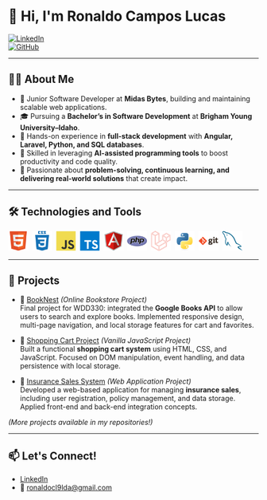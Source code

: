 # 👋 Hi, I'm Ronaldo Campos Lucas  

[![LinkedIn](https://img.shields.io/badge/LinkedIn-blue?style=for-the-badge&logo=linkedin&logoColor=white)](https://www.linkedin.com/in/ronaldocamposlucas/)  
[![GitHub](https://img.shields.io/badge/GitHub-black?style=for-the-badge&logo=github&logoColor=white)](https://github.com/ronaldoucl)  

---

## 👨‍💻 About Me  

- 💼 Junior Software Developer at **Midas Bytes**, building and maintaining scalable web applications.  
- 🎓 Pursuing a **Bachelor’s in Software Development** at **Brigham Young University–Idaho**.  
- 🚀 Hands-on experience in **full-stack development** with **Angular, Laravel, Python, and SQL databases**.  
- 🤖 Skilled in leveraging **AI-assisted programming tools** to boost productivity and code quality.  
- 🌱 Passionate about **problem-solving, continuous learning, and delivering real-world solutions** that create impact.  

---

## 🛠️ Technologies and Tools  

<div>
  <img src="https://github.com/devicons/devicon/blob/master/icons/html5/html5-original.svg" title="HTML5" alt="HTML" width="40" height="40"/>&nbsp;
  <img src="https://github.com/devicons/devicon/blob/master/icons/css3/css3-plain-wordmark.svg" title="CSS3" alt="CSS" width="40" height="40"/>&nbsp;
  <img src="https://github.com/devicons/devicon/blob/master/icons/javascript/javascript-original.svg" title="JavaScript" alt="JavaScript" width="40" height="40"/>&nbsp;
  <img src="https://github.com/devicons/devicon/blob/master/icons/typescript/typescript-original.svg" title="TypeScript" alt="TypeScript" width="40" height="40"/>&nbsp;
  <img src="https://github.com/devicons/devicon/blob/master/icons/angularjs/angularjs-original.svg" title="Angular" alt="Angular" width="40" height="40"/>&nbsp;
  <img src="https://github.com/devicons/devicon/blob/master/icons/php/php-original.svg" title="PHP" alt="PHP" width="40" height="40"/>&nbsp;
  <img src="https://github.com/devicons/devicon/blob/master/icons/laravel/laravel-line.svg" title="Laravel" alt="Laravel" width="40" height="40"/>&nbsp;
  <img src="https://github.com/devicons/devicon/blob/master/icons/python/python-original.svg" title="Python" alt="Python" width="40" height="40"/>&nbsp;
  <img src="https://github.com/devicons/devicon/blob/master/icons/git/git-original-wordmark.svg" title="Git" alt="Git" width="40" height="40"/>&nbsp;
  <img src="https://github.com/devicons/devicon/blob/master/icons/mysql/mysql-original.svg" title="MySQL" alt="MySQL" width="40" height="40"/>&nbsp;
</div>  

---

## 📂 Projects  

- 🔗 [BookNest](https://github.com/ronaldoucl/booknest-final-project-wdd330) *(Online Bookstore Project)*  
   Final project for WDD330: integrated the **Google Books API** to allow users to search and explore books. Implemented responsive design, multi-page navigation, and local storage features for cart and favorites.  

- 🔗 [Shopping Cart Project](https://github.com/ronaldoucl/15-PROYECTO-Carrito) *(Vanilla JavaScript Project)*  
   Built a functional **shopping cart system** using HTML, CSS, and JavaScript. Focused on DOM manipulation, event handling, and data persistence with local storage.  

- 🔗 [Insurance Sales System](https://github.com/ronaldoucl/VENTA-DE-SEGUROS) *(Web Application Project)*  
   Developed a web-based application for managing **insurance sales**, including user registration, policy management, and data storage. Applied front-end and back-end integration concepts.  

*(More projects available in my repositories!)*  

---


## 📫 Let's Connect!  

- [LinkedIn](https://www.linkedin.com/in/ronaldocamposlucas/)  
- 📧 ronaldocl9lda@gmail.com  

